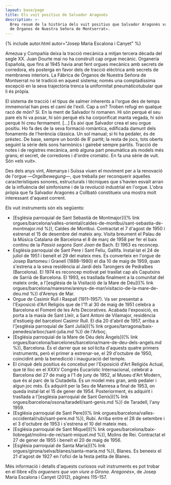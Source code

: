 ```yaml
---
layout: base/page
title: Els vuit positius de Salvador Aragonès
description: >-
  Breu resum de la història dels vuit positius que Salvador Aragonès va realitzar durant la seva estada a la «Fábrica
  de Órganos de Nuestra Señora de Montserrat».
---
```


{% include autor.html autor="Josep Maria Escalona i Canyet" %}

Amezua y Compañía deixa la tracció mecànica a mitjan tercera dècada del segle XX. Juan Dourte mai no
ha construït cap orgue mecànic. Organería Española, que fins al 1945 havia anat fent orgues
mecànics amb secrets de corredora, els posterga en favor dels de tracció elèctrica amb secrets de
membranes interiors. La Fábrica de Órganos de Nuestra Señora de Montserrat no té tradició en aquest
sistema; només una comptadíssima excepció en la seva trajectòria trenca la uniformitat
pneumàticotubular que li és pròpia.

El sistema de tracció i el tipus de salmer inherents a l'orgue des de temps immemorial han pres el
camí de l'exili. Cap a on? Troben refugi en qualque racó de món? Sí. En la ment de Salvador hi
romanen. Hi són perquè el seu pare els hi va posar, hi són perquè els ha corporificat manta vegada,
hi són perquè hi creu fermament. […] És així que Salvador crea el seu orgue positiu. Ho fa des de
la seva formació romàntica, edificada damunt dels fonaments de l'herència clàssica. Un sol manual;
si hi ha pedaler, és de préstec. De base, sempre un bordó de 8′ partit; la resta de jocs, tots
oberts seguint la sèrie dels sons harmònics i gairebé sempre partits. Tracció de notes i de
registres mecànica, amb alguna part pneumàtica als models més grans; el secret, de corredores i
d'ordre cromàtic. En fa una sèrie de vuit. Són «els vuit».

Des dels anys vint, Alemanya i Suïssa viuen el moviment per a la renovació de l'orgue
—_Orgelbewegung_—, que treballa per reconquerir aquelles característiques sonores, estructurals i
tècniques que s'havien esvaït arran de la influència del simfonisme i de la revolució industrial en
l'orgue. L'obra pròpia que fa Salvador Aragonès a Collbató constitueix una mostra molt interessant
d'aquest corrent.

Els vuit instruments són els següents:

* [Església parroquial de Sant Sebastià de Montmajor]({% link orgues/barcelona/valles-oriental/caldes-de-montbui/sant-sebastia-de-montmajor.md %}),
  Caldes de Montbui. Contractat el 7 d'agost de 1950 i estrenat el 15 de
  desembre del mateix any. Visita breument el Palau de la Música Catalana de Barcelona el 8 de març de 1958 per fer el
  baix continu de la _Passió segons Sant Joan_ de Bach. El 1963 es reconcep.
* Església parroquial de Sant Pere i Sant Feliu, Gallifa. Instal·lat el 24 de juliol de 1951 i beneït el 29 del mateix mes.
  Es converteix en l'orgue de Josep Bartomeu i Granell (1888–1980) el dia 10 de maig de 1959, quan s'estrena a la seva
  residència al Jardí dels Tarongers de Pedralbes (Barcelona). El 1974 es reconcep motivat pel trasllat cap als Caputxins
  de Sarrià de Barcelona. El 1993, es trasllada finalment a la comunitat del mateix orde, a
  l'[església de la Visitació de la Mare de Déu]({% link orgues/barcelona/maresme/arenys-de-mar/visitacio-de-la-mare-de-deu.md %}) d'Arenys de Mar.
* Orgue de Casimir Rull i Raspall (1911–1957). Va ser presentat a l'Exposició d'Art Religiós que de l'11 al 30 de maig de 1951
  celebra a Barcelona el Foment de les Arts Decoratives. Acabada l'exposició, es porta a la masia de Sant Lleïr, a Sant
  Antoni de Vilamajor, residència d'estiueig del barceloní Casimir Rull. El dia 20 d'abril de 1957, arriba a
  l'[església parroquial de Sant Julià]({% link orgues/tarragona/baix-penedes/arboc/sant-julia.md %}) de l'Arboç.
* [Església parroquial de la Mare de Déu dels Àngels]({% link orgues/barcelona/barcelones/barcelona/mare-de-deu-dels-angels.md %}), Barcelona. És el darrer que se sol·licita d'aquests quatre primers
  instruments, però el primer a estrenar-se, el 29 d'octubre de 1950, coincidint amb la benedicció i inauguració del temple.
* El cinquè dels positius és concebut per l'Exposició d'Art Religiós Actual, que té lloc en el XXXV Congrés Eucarístic
  Internacional, celebrat a Barcelona del 27 de maig a l'1 de juny de 1952, al Museu d'Art Modern, que és al parc de la
  Ciutadella. És un model més gran, amb pedaler i algun joc més. És adquirit per la Seu de Manresa a final de 1953,
  on queda instal·lat el 15 de gener de 1954. Posteriorment, és adquirit i trasllada
  a l'[església parroquial de Sant Genís]({% link orgues/barcelona/osona/taradell/sant-genis.md %}) de Taradell, l'any 1959.
* [Església parroquial de Sant Pere]({% link orgues/barcelona/valles-occidental/rubi/sant-pere.md %}), Rubí. Arriba entre el 28 de setembre i el 3 d'octubre de 1953 i s'estrena el 10 del mateix mes.
* [Església parroquial de Sant Miquel]({% link orgues/barcelona/baix-llobregat/molins-de-rei/sant-miquel.md %}), Molins de Rei. Contractat el 27 de gener de 1955 i beneït el 20 de maig de 1956.
* [Església parroquial de Santa Maria]({% link orgues/girona/selva/blanes/santa-maria.md %}), Blanes. Es beneeix el 21 d'agost de 1927 en l'ofici de la festa petita de Blanes.

Més informació i detalls d'aquests curiosos vuit instruments es pot trobar en el llibre
«_Els orgueners que van viure a Girona. Aragonès_», de Josep Maria Escalona i Canyet (2012), pàgines 115–157.
